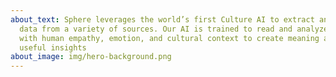 ```yaml
---
about_text: Sphere leverages the world’s first Culture AI to extract and analyze
  data from a variety of sources. Our AI is trained to read and analyze data
  with human empathy, emotion, and cultural context to create meaning and derive
  useful insights
about_image: img/hero-background.png
---
```

